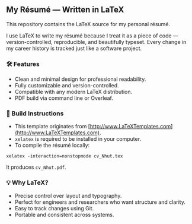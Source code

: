## My Résumé — Written in LaTeX

This repository contains the LaTeX source for my personal résumé.

I use LaTeX to write my résumé because I treat it as a piece of code — version-controlled, reproducible, and beautifully typeset. Every change in my career history is tracked just like a software project.

### 🛠️ Features

* Clean and minimal design for professional readability.
* Fully customizable and version-controlled.
* Compatible with any modern LaTeX distribution.
* PDF build via command line or Overleaf.

### 🧰 Build Instructions

* This template originates from [http://www.LaTeXTemplates.com](http://www.LaTeXTemplates.com).
* `xelatex` is required to be installed in your computer.
* To compile the résumé locally:
```
xelatex -interaction=nonstopmode cv_Nhut.tex
```
It produces `cv_Nhut.pdf`.

### 💡 Why LaTeX?

* Precise control over layout and typography.
* Perfect for engineers and researchers who want structure and clarity.
* Easy to track changes using Git.
* Portable and consistent across systems.